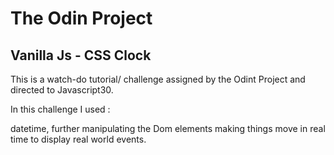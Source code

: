 # The Odin Project

## Vanilla Js - CSS Clock 

This is a watch-do tutorial/ challenge assigned by the Odint Project and directed to Javascript30. 

In this challenge I used :

datetime,
further manipulating the Dom elements
making things move in real time to display real world events.


